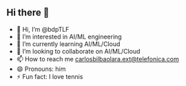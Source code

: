 ## Hi there 👋

- 👋 Hi, I’m @bdpTLF
- 👀 I’m interested in AI/ML engineering
- 🌱 I’m currently learning AI/ML/Cloud
- 💞️ I’m looking to collaborate on AI/ML/Cloud
- 📫 How to reach me carlosbilbaolara.ext@telefonica.com
- 😄 Pronouns: him
- ⚡ Fun fact: I love tennis

<!--
**bdpTLF/bdpTLF** is a ✨ _special_ ✨ repository because its `README.md` (this file) appears on your GitHub profile.

Here are some ideas to get you started:

- 🔭 I’m currently working on ...
- 🌱 I’m currently learning ...
- 👯 I’m looking to collaborate on ...
- 🤔 I’m looking for help with ...
- 💬 Ask me about ...
- 📫 How to reach me: ...
- 😄 Pronouns: ...
- ⚡ Fun fact: ...
-->
